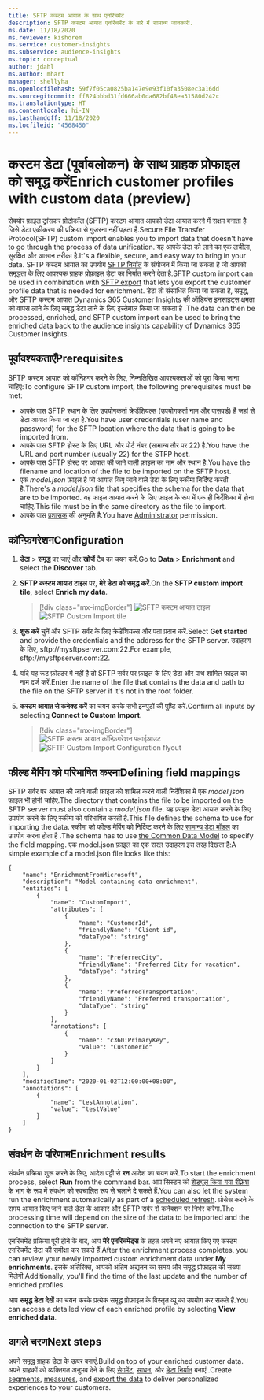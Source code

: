 ```yaml
---
title: SFTP कस्टम आयात के साथ एनरिचमेंट
description: SFTP कस्टम आयात एनरिचमेंट के बारे में सामान्य जानकारी.
ms.date: 11/18/2020
ms.reviewer: kishorem
ms.service: customer-insights
ms.subservice: audience-insights
ms.topic: conceptual
author: jdahl
ms.author: mhart
manager: shellyha
ms.openlocfilehash: 59f7f05ca0825ba147e9e93f10fa3508ec3a16dd
ms.sourcegitcommit: ff824bbbd31fd666ab0da682bf48ea31580d242c
ms.translationtype: HT
ms.contentlocale: hi-IN
ms.lasthandoff: 11/18/2020
ms.locfileid: "4568450"
---
```

# <a name="enrich-customer-profiles-with-custom-data-preview"></a><span data-ttu-id="87be6-103">कस्टम डेटा (पूर्वावलोकन) के साथ ग्राहक प्रोफाइल को समृद्ध करें</span><span class="sxs-lookup"><span data-stu-id="87be6-103">Enrich customer profiles with custom data (preview)</span></span>

<span data-ttu-id="87be6-104">सेक्योर फ़ाइल ट्रांसफर प्रोटोकॉल (SFTP) कस्टम आयात आपको डेटा आयात करने में सक्षम बनाता है जिसे डेटा एकीकरण की प्रक्रिया से गुजरना नहीं पड़ता है.</span><span class="sxs-lookup"><span data-stu-id="87be6-104">Secure File Transfer Protocol(SFTP) custom import enables you to import data that doesn't have to go through the process of data unification.</span></span> <span data-ttu-id="87be6-105">यह आपके डेटा को लाने का एक लचीला, सुरक्षित और आसान तरीका है.</span><span class="sxs-lookup"><span data-stu-id="87be6-105">It's a flexible, secure, and easy way to bring in your data.</span></span> <span data-ttu-id="87be6-106">SFTP कस्टम आयात का उपयोग [SFTP निर्यात](export-sftp.md) के संयोजन में किया जा सकता है जो आपको समृद्धता के लिए आवश्यक ग्राहक प्रोफ़ाइल डेटा का निर्यात करने देता है.</span><span class="sxs-lookup"><span data-stu-id="87be6-106">SFTP custom import can be used in combination with [SFTP export](export-sftp.md) that lets you export the customer profile data that is needed for enrichment.</span></span> <span data-ttu-id="87be6-107">डेटा तो संसाधित किया जा सकता है, समृद्ध, और SFTP कस्टम आयात Dynamics 365 Customer Insights की ऑडियंस इनसाइट्स क्षमता को वापस लाने के लिए समृद्ध डेटा लाने के लिए इस्तेमाल किया जा सकता है .</span><span class="sxs-lookup"><span data-stu-id="87be6-107">The data can then be processed, enriched, and SFTP custom import can be used to bring the enriched data back to the audience insights capability of Dynamics 365 Customer Insights.</span></span>

## <a name="prerequisites"></a><span data-ttu-id="87be6-108">पूर्वावश्यकताएँ</span><span class="sxs-lookup"><span data-stu-id="87be6-108">Prerequisites</span></span>

<span data-ttu-id="87be6-109">SFTP कस्टम आयात को कॉन्फ़िगर करने के लिए, निम्नलिखित आवश्यकताओं को पूरा किया जाना चाहिए:</span><span class="sxs-lookup"><span data-stu-id="87be6-109">To configure SFTP custom import, the following prerequisites must be met:</span></span>

- <span data-ttu-id="87be6-110">आपके पास SFTP स्थान के लिए उपयोगकर्ता क्रेडेंशियल्स (उपयोगकर्ता नाम और पासवर्ड) है जहां से डेटा आयात किया जा रहा है.</span><span class="sxs-lookup"><span data-stu-id="87be6-110">You have user credentials (user name and password) for the SFTP location where the data that is going to be imported from.</span></span>
- <span data-ttu-id="87be6-111">आपके पास SFTP होस्ट के लिए URL और पोर्ट नंबर (सामान्य तौर पर 22) है.</span><span class="sxs-lookup"><span data-stu-id="87be6-111">You have the URL and port number (usually 22) for the STFP host.</span></span>
- <span data-ttu-id="87be6-112">आपके पास SFTP होस्ट पर आयात की जाने वाली फ़ाइल का नाम और स्थान है.</span><span class="sxs-lookup"><span data-stu-id="87be6-112">You have the filename and location of the file to be imported on the SFTP host.</span></span>
- <span data-ttu-id="87be6-113">एक *model.json* फ़ाइल है जो आयात किए जाने वाले डेटा के लिए स्कीमा निर्दिष्ट करती है.</span><span class="sxs-lookup"><span data-stu-id="87be6-113">There's a *model.json* file that specifies the schema for the data that are to be imported.</span></span> <span data-ttu-id="87be6-114">यह फाइल आयात करने के लिए फ़ाइल के रूप में एक ही निर्देशिका में होना चाहिए.</span><span class="sxs-lookup"><span data-stu-id="87be6-114">This file must be in the same directory as the file to import.</span></span>
- <span data-ttu-id="87be6-115">आपके पास [प्रशासक](permissions.md#administrator) की अनुमति है.</span><span class="sxs-lookup"><span data-stu-id="87be6-115">You have [Administrator](permissions.md#administrator) permission.</span></span>

## <a name="configuration"></a><span data-ttu-id="87be6-116">कॉन्फ़िगरेशन</span><span class="sxs-lookup"><span data-stu-id="87be6-116">Configuration</span></span>

1. <span data-ttu-id="87be6-117">**डेटा** > **समृद्ध** पर जाएं और **खोजें** टैब का चयन करें.</span><span class="sxs-lookup"><span data-stu-id="87be6-117">Go to **Data** > **Enrichment** and select the **Discover** tab.</span></span>

1. <span data-ttu-id="87be6-118">**SFTP कस्टम आयात टाइल** पर, **मेरे डेटा को समृद्ध करें**.</span><span class="sxs-lookup"><span data-stu-id="87be6-118">On the **SFTP custom import tile**, select **Enrich my data**.</span></span>

   > [!div class="mx-imgBorder"]
   > <span data-ttu-id="87be6-119">![SFTP कस्टम आयात टाइल](media/SFTP_Custom_Import_tile.png "SFTP कस्टम आयात टाइल")</span><span class="sxs-lookup"><span data-stu-id="87be6-119">![SFTP Custom Import tile](media/SFTP_Custom_Import_tile.png "SFTP Custom Import tile")</span></span>

1. <span data-ttu-id="87be6-120">**शुरू करें** चुनें और SFTP सर्वर के लिए क्रेडेंशियल्स और पता प्रदान करें.</span><span class="sxs-lookup"><span data-stu-id="87be6-120">Select **Get started** and provide the credentials and the address for the SFTP server.</span></span> <span data-ttu-id="87be6-121">उदाहरण के लिए, sftp://mysftpserver.com:22.</span><span class="sxs-lookup"><span data-stu-id="87be6-121">For example, sftp://mysftpserver.com:22.</span></span>

1. <span data-ttu-id="87be6-122">यदि यह रूट फ़ोल्डर में नहीं है तो SFTP सर्वर पर फ़ाइल के लिए डेटा और पाथ शामिल फ़ाइल का नाम दर्ज करें.</span><span class="sxs-lookup"><span data-stu-id="87be6-122">Enter the name of the file that contains the data and path to the file on the SFTP server if it's not in the root folder.</span></span>

1. <span data-ttu-id="87be6-123">**कस्टम आयात से कनेक्ट करें** का चयन करके सभी इनपुटों की पुष्टि करें.</span><span class="sxs-lookup"><span data-stu-id="87be6-123">Confirm all inputs by selecting **Connect to Custom Import**.</span></span>

   > [!div class="mx-imgBorder"]
   > <span data-ttu-id="87be6-124">![SFTP कस्टम आयात कॉन्फ़िगरेशन फ्लाईआउट](media/SFTP_Custom_Import_Configuration_flyout.png "SFTP कस्टम आयात कॉन्फ़िगरेशन फ्लाईआउट")</span><span class="sxs-lookup"><span data-stu-id="87be6-124">![SFTP Custom Import Configuration flyout](media/SFTP_Custom_Import_Configuration_flyout.png "SFTP Custom Import Configuration flyout")</span></span>

## <a name="defining-field-mappings"></a><span data-ttu-id="87be6-125">फील्ड मैपिंग को परिभाषित करना</span><span class="sxs-lookup"><span data-stu-id="87be6-125">Defining field mappings</span></span> 

<span data-ttu-id="87be6-126">SFTP सर्वर पर आयात की जाने वाली फ़ाइल को शामिल करने वाली निर्देशिका में एक *model.json* फ़ाइल भी होनी चाहिए.</span><span class="sxs-lookup"><span data-stu-id="87be6-126">The directory that contains the file to be imported on the SFTP server must also contain a *model.json* file.</span></span> <span data-ttu-id="87be6-127">यह फ़ाइल डेटा आयात करने के लिए उपयोग करने के लिए स्कीमा को परिभाषित करती है.</span><span class="sxs-lookup"><span data-stu-id="87be6-127">This file defines the schema to use for importing the data.</span></span> <span data-ttu-id="87be6-128">स्कीमा को फील्ड मैपिंग को निर्दिष्ट करने के लिए [सामान्य डेटा मॉडल](https://docs.microsoft.com/common-data-model/) का उपयोग करना होता है .</span><span class="sxs-lookup"><span data-stu-id="87be6-128">The schema has to use [the Common Data Model](https://docs.microsoft.com/common-data-model/) to specify the field mapping.</span></span> <span data-ttu-id="87be6-129">एक model.json फ़ाइल का एक सरल उदाहरण इस तरह दिखता है:</span><span class="sxs-lookup"><span data-stu-id="87be6-129">A simple example of a model.json file looks like this:</span></span>

```
{
    "name": "EnrichmentFromMicrosoft",
    "description": "Model containing data enrichment",
    "entities": [
        {
            "name": "CustomImport",
            "attributes": [
                {
                    "name": "CustomerId",
                    "friendlyName": "Client id",
                    "dataType": "string"
                },
                {
                    "name": "PreferredCity",
                    "friendlyName": "Preferred City for vacation",
                    "dataType": "string"
                },
                {
                    "name": "PreferredTransportation",
                    "friendlyName": "Preferred transportation",
                    "dataType": "string"
                }
            ],
            "annotations": [
                {
                    "name": "c360:PrimaryKey",
                    "value": "CustomerId"
                }
            ]
        }
    ],
    "modifiedTime": "2020-01-02T12:00:00+08:00",
    "annotations": [
        {
            "name": "testAnnotation",
            "value": "testValue"
        }
    ]
}
```

## <a name="enrichment-results"></a><span data-ttu-id="87be6-130">संवर्धन के परिणाम</span><span class="sxs-lookup"><span data-stu-id="87be6-130">Enrichment results</span></span>

<span data-ttu-id="87be6-131">संवर्धन प्रक्रिया शुरू करने के लिए, आदेश पट्टी से **रन** आदेश का चयन करें.</span><span class="sxs-lookup"><span data-stu-id="87be6-131">To start the enrichment process, select **Run** from the command bar.</span></span> <span data-ttu-id="87be6-132">आप सिस्टम को [शेड्यूल किया गया रीफ़्रेश](system.md#schedule-tab) के भाग के रूप में संवर्धन को स्वचालित रूप से चलाने दे सकते हैं.</span><span class="sxs-lookup"><span data-stu-id="87be6-132">You can also let the system run the enrichment automatically as part of a [scheduled refresh](system.md#schedule-tab).</span></span> <span data-ttu-id="87be6-133">प्रोसेस करने के समय आयात किए जाने वाले डेटा के आकार और SFTP सर्वर से कनेक्शन पर निर्भर करेगा.</span><span class="sxs-lookup"><span data-stu-id="87be6-133">The processing time will depend on the size of the data to be imported and the connection to the SFTP server.</span></span>

<span data-ttu-id="87be6-134">एनरिचमेंट प्रक्रिया पूरी होने के बाद, आप **मेरे एनरिचमेंट्स** के तहत अपने नए आयात किए गए कस्टम एनरिचमेंट डेटा की समीक्षा कर सकते हैं.</span><span class="sxs-lookup"><span data-stu-id="87be6-134">After the enrichment process completes, you can review your newly imported custom enrichment data under **My enrichments**.</span></span> <span data-ttu-id="87be6-135">इसके अतिरिक्त, आपको अंतिम अद्यतन का समय और समृद्ध प्रोफ़ाइल की संख्या मिलेगी.</span><span class="sxs-lookup"><span data-stu-id="87be6-135">Additionally, you'll find the time of the last update and the number of enriched profiles.</span></span>

<span data-ttu-id="87be6-136">आप **समृद्ध डेटा देखें** का चयन करके प्रत्येक समृद्ध प्रोफ़ाइल के विस्तृत व्यू का उपयोग कर सकते हैं.</span><span class="sxs-lookup"><span data-stu-id="87be6-136">You can access a detailed view of each enriched profile by selecting **View enriched data**.</span></span>

## <a name="next-steps"></a><span data-ttu-id="87be6-137">अगले चरण</span><span class="sxs-lookup"><span data-stu-id="87be6-137">Next steps</span></span>

<span data-ttu-id="87be6-138">अपने समृद्ध ग्राहक डेटा के ऊपर बनाएं.</span><span class="sxs-lookup"><span data-stu-id="87be6-138">Build on top of your enriched customer data.</span></span> <span data-ttu-id="87be6-139">अपने ग्राहकों को व्यक्तिगत अनुभव देने के लिए [सेगमेंट](segments.md), [साधन](measures.md), और [डेटा निर्यात](export-destinations.md) बनाएं .</span><span class="sxs-lookup"><span data-stu-id="87be6-139">Create [segments](segments.md), [measures](measures.md), and [export the data](export-destinations.md) to deliver personalized experiences to your customers.</span></span>


